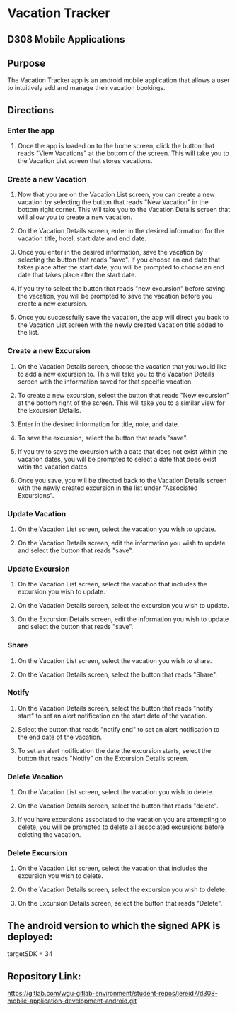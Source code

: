 # Vacation Tracker
## D308 Mobile Applications

## Purpose

The Vacation Tracker app is an android mobile application that allows a user to intuitively 
add and manage their vacation bookings. 

## Directions

### Enter the app

1. Once the app is loaded on to the home screen, click the button that reads "View Vacations"
at the bottom of the screen. This will take you to the Vacation List screen that stores vacations.

### Create a new Vacation

1. Now that you are on the Vacation List screen, you can create a new vacation by selecting the button that reads
"New Vacation" in the bottom right corner. This will take you to the Vacation Details screen that will allow you to create a new vacation.

2. On the Vacation Details screen, enter in the desired information for the vacation title, hotel, start date
and end date. 

3. Once you enter in the desired information, save the vacation by selecting the button that reads "save".
If you choose an end date that takes place after the start date, you will be prompted to choose an end date that takes place after the start date.

4. If you try to select the button that reads "new excursion" before saving the vacation, you will be prompted to save the 
vacation before you create a new excursion.

5. Once you successfully save the vacation, the app will direct you back to the Vacation List screen with the newly created Vacation title added to the list. 

### Create a new Excursion

1. On the Vacation Details screen, choose the vacation that you would like to add a new excursion to. This will take you to the Vacation Details
screen with the information saved for that specific vacation. 

2. To create a new excursion, select the button that reads "New excursion" at the bottom right of the screen. This will take you to a similar view for the Excursion Details.

3. Enter in the desired information for title, note, and date. 

4. To save the excursion, select the button that reads "save".

5. If you try to save the excursion with a date that does not exist within the vacation dates, you will be prompted to select a date that does exist witin the vacation dates. 

6. Once you save, you will be directed back to the Vacation Details screen with the newly created excursion in the list under "Associated Excursions".


### Update Vacation

1. On the Vacation List screen, select the vacation you wish to update.

2. On the Vacation Details screen, edit the information you wish to update and select the button that reads "save".


### Update Excursion

1. On the Vacation List screen, select the vacation that includes the excursion you wish to update.

2. On the Vacation Details screen, select the excursion you wish to update. 

3. On the Excursion Details screen, edit the information you wish to update and select the button that reads "save".


### Share 

1. On the Vacation List screen, select the vacation you wish to share.

2. On the Vacation Details screen, select the button that reads "Share".

### Notify 

1. On the Vacation Details screen, select the button that reads "notify start" to set an alert notification on the start date of the vacation.

2. Select the button that reads "notify end" to set an alert notification to the end date of the vacation.

3. To set an alert notification the date the excursion starts, select the button that reads "Notify" on the Excursion Details screen.

### Delete Vacation

1. On the Vacation List screen, select the vacation you wish to delete.

2. On the Vacation Details screen, select the button that reads "delete".

3. If you have excursions associated to the vacation you are attempting to delete, you will be prompted to delete all associated excursions before deleting the vacation.


### Delete Excursion

1. On the Vacation List screen, select the vacation that includes the excursion you wish to delete.

2. On the Vacation Details screen, select the excursion you wish to delete.

3. On the Excursion Details screen,  select the button that reads "Delete".


## The android version to which the signed APK is deployed:
targetSDK = 34

## Repository Link: 
https://gitlab.com/wgu-gitlab-environment/student-repos/jereid7/d308-mobile-application-development-android.git




